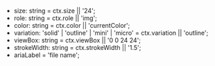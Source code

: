 - size: string = ctx.size || '24';
- role: string = ctx.role || 'img';
- color: string = ctx.color || 'currentColor';
- variation: 'solid' | 'outline' | 'mini' | 'micro' = ctx.variation || 'outline';
- viewBox: string = ctx.viewBox || '0 0 24 24';
- strokeWidth: string = ctx.strokeWidth || '1.5';
- ariaLabel = 'file name';
